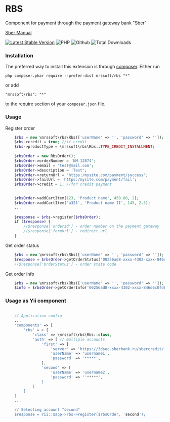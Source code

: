 # RBS
Component for payment through the payment gateway bank "Sber"

[Sber Manual](https://securepayments.sberbank.ru/wiki/doku.php/start)

[![Latest Stable Version](https://img.shields.io/packagist/v/mrssoft/rbs.svg)](https://packagist.org/packages/mrssoft/rbs)
![PHP](https://img.shields.io/packagist/php-v/mrssoft/rbs.svg)
![Github](https://img.shields.io/github/license/mrs2000/yii2-rbs.svg)
![Total Downloads](https://img.shields.io/packagist/dt/mrssoft/rbs.svg)

### Installation
The preferred way to install this extension is through [composer](http://getcomposer.org/download/).
Either run
```
php composer.phar require --prefer-dist mrssoft/rbs "*"
```
or add
```
"mrssoft/rbs": "*"
```
to the require section of your `composer.json` file.

### Usage
Register order
```php
    $rbs = new \mrssoft\rbs\Rbs(['userName' => '', 'password' => '']);
    $rbs->credit = true; //if credit
    $rbs->productType = \mrssoft\rbs\Rbs::TYPE_CREDIT_INSTALLMENT;
    
    $rbsOrder = new RbsOrder();
    $rbsOrder->orderNumber = 'NM-12874';
    $rbsOrder->email = 'test@mail.com';
    $rbsOrder->description = 'Test';
    $rbsOrder->returnUrl = 'https:/mysite.com/payment/success';
    $rbsOrder->failUrl = 'https:/mysite.com/payment/fail';
    $rbsOrder->credit = 1; //for credit payment

    
    $rbsOrder->addCartItem(123, 'Product name', 450.80, 2);
    $rbsOrder->addCartItem('a321', 'Product name II', 145, 2.5);
    ...
    
    $response = $rbs->register($rbsOrder);
    if ($response) {
        //$response['orderId'] - order number on the payment gateway
        //$response['formUrl'] - redirect url
    }
```
Get order status
```php
    $rbs = new \mrssoft\rbs\Rbs(['userName' => '', 'password' => '']);
    $response = $rbsOrder->getOrderStatus('00256ad8-xxxx-4302-xxxx-846d6c0fd6bd');
    //$response['OrderStatus'] - order state code
```
Get order info
```php
    $rbs = new \mrssoft\rbs\Rbs(['userName' => '', 'password' => '']);
    $info = $rbsOrder->getOrderInfo('00256ad8-xxxx-4302-xxxx-846d6c0fd6bd');
```
### Usage as Yii component
```php
    
    // Application config
    ...
    'components' => [
        'rbs' = > [
            'class' => \mrssoft\rbs\Rbs::class,
            'auth' => [ // multiple accounts
                'first' => [
                    'server' => 'https://3dsec.sberbank.ru/sbercredit/',
                    'userName' => 'username1',
                    'password' => '*****',
                ],
                'second' => [
                    'userName' => 'username2',
                    'password' => ''*****',
                ]
            ]
        ]
    ]
    ...

    // Selecting account "second"
    $response = Yii::$app->rbs->register($rbsOrder, 'second');
```